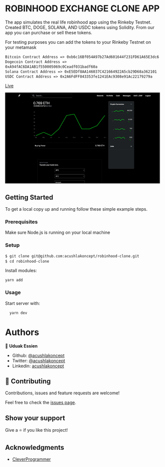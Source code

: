# ROBINHOOD EXCHANGE CLONE APP

The app simulates the real life robinhood app using the Rinkeby Testnet. 
Created BTC, DOGE, SOLANA, AND USDC tokens using Solidity. From our app you can 
purchase or sell these tokens.

For testing purposes you can add the tokens to your Rinkeby Testnet on your metamask

```
Bitcoin Contract Address => 0xb6c16Bf054A97b27Ad601644f231FD61A65E3dc6
Dogecoin Contract Address => 0xA94fAC6DA1AB1f550005069c0Ceadf031badf60a
Solana Contract Address => 0xE5EDf8AA146037C421664922A5cb29D68a362101
USDC Contract Address => 0x2A6FdFF843353fe1241EAc9308e91Ac22179279a
```



[Live](https://mywave-portal.vercel.app/)

![screenshot](./robinhood.jpg)

## Getting Started

To get a local copy up and running follow these simple example steps.

### Prerequisites

Make sure Node.js is running on your local machine

### Setup

~~~bash
$ git clone git@github.com:acushlakoncept/robinhood-clone.git
$ cd robinhood-clone
~~~

Install modules:

```
yarn add 
```

### Usage

Start server with:

```
  yarn dev
```

# Authors

👤 **Uduak Essien**

- Github: [@acushlakoncept](https://github.com/acushlakoncept/)
- Twitter: [@acushlakoncept](https://twitter.com/acushlakoncept)
- Linkedin: [acushlakoncept](https://www.linkedin.com/in/acushlakoncept/)

## 🤝 Contributing

Contributions, issues and feature requests are welcome!

Feel free to check the [issues page](issues/).

## Show your support

Give a ⭐️ if you like this project!

## Acknowledgments
- [CleverProgrammer](/#)